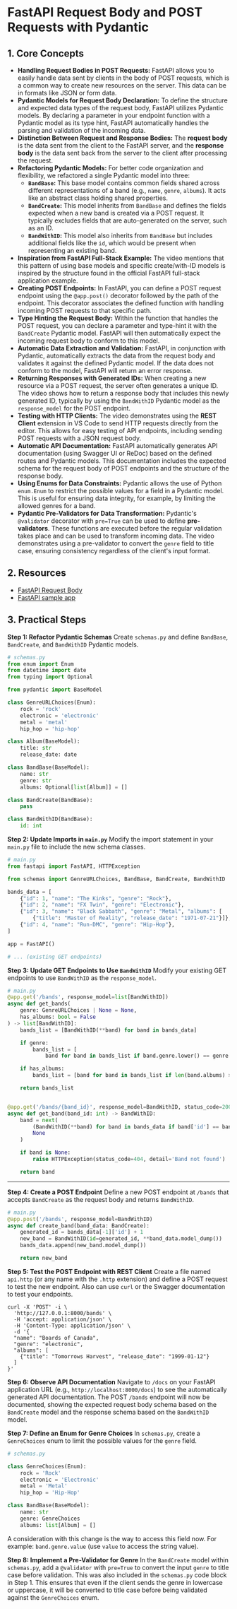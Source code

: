 # FastAPI Request Body and POST Requests with Pydantic

## 1. Core Concepts

- **Handling Request Bodies in POST Requests:** FastAPI allows you to easily handle data sent by clients in the body of POST requests, which is a common way to create new resources on the server. This data can be in formats like JSON or form data.
- **Pydantic Models for Request Body Declaration:** To define the structure and expected data types of the request body, FastAPI utilizes Pydantic models. By declaring a parameter in your endpoint function with a Pydantic model as its type hint, FastAPI automatically handles the parsing and validation of the incoming data.
- **Distinction Between Request and Response Bodies:** The **request body** is the data sent from the client to the FastAPI server, and the **response body** is the data sent back from the server to the client after processing the request.
- **Refactoring Pydantic Models:** For better code organization and flexibility, we refactored a single Pydantic model into three:
  - **`BandBase`:** This base model contains common fields shared across different representations of a band (e.g., `name`, `genre`, `albums`). It acts like an abstract class holding shared properties.
  - **`BandCreate`:** This model inherits from `BandBase` and defines the fields expected when a new band is created via a POST request. It typically excludes fields that are auto-generated on the server, such as an ID.
  - **`BandWithID`:** This model also inherits from `BandBase` but includes additional fields like the `id`, which would be present when representing an existing band.
- **Inspiration from FastAPI Full-Stack Example:** The video mentions that this pattern of using base models and specific create/with-ID models is inspired by the structure found in the official FastAPI full-stack application example.
- **Creating POST Endpoints:** In FastAPI, you can define a POST request endpoint using the `@app.post()` decorator followed by the path of the endpoint. This decorator associates the defined function with handling incoming POST requests to that specific path.
- **Type Hinting the Request Body:** Within the function that handles the POST request, you can declare a parameter and type-hint it with the `BandCreate` Pydantic model. FastAPI will then automatically expect the incoming request body to conform to this model.
- **Automatic Data Extraction and Validation:** FastAPI, in conjunction with Pydantic, automatically extracts the data from the request body and validates it against the defined Pydantic model. If the data does not conform to the model, FastAPI will return an error response.
- **Returning Responses with Generated IDs:** When creating a new resource via a POST request, the server often generates a unique ID. The video shows how to return a response body that includes this newly generated ID, typically by using the `BandWithID` Pydantic model as the `response_model` for the POST endpoint.
- **Testing with HTTP Clients:** The video demonstrates using the **REST Client** extension in VS Code to send HTTP requests directly from the editor. This allows for easy testing of API endpoints, including sending POST requests with a JSON request body.
- **Automatic API Documentation:** FastAPI automatically generates API documentation (using Swagger UI or ReDoc) based on the defined routes and Pydantic models. This documentation includes the expected schema for the request body of POST endpoints and the structure of the response body.
- **Using Enums for Data Constraints:** Pydantic allows the use of Python `enum.Enum` to restrict the possible values for a field in a Pydantic model. This is useful for ensuring data integrity, for example, by limiting the allowed genres for a band.
- **Pydantic Pre-Validators for Data Transformation:** Pydantic's `@validator` decorator with `pre=True` can be used to define **pre-validators**. These functions are executed before the regular validation takes place and can be used to transform incoming data. The video demonstrates using a pre-validator to convert the `genre` field to title case, ensuring consistency regardless of the client's input format.

## 2. Resources

- [FastAPI Request Body](https://fastapi.tiangolo.com/tutorial/body/)
- [FastAPI sample app](https://github.com/fastapi/full-stack-fastapi-template)

## 3. Practical Steps

**Step 1: Refactor Pydantic Schemas**
Create `schemas.py` and define `BandBase`, `BandCreate`, and `BandWithID` Pydantic models.

```python
# schemas.py
from enum import Enum
from datetime import date
from typing import Optional

from pydantic import BaseModel

class GenreURLChoices(Enum):
    rock = 'rock'
    electronic = 'electronic'
    metal = 'metal'
    hip_hop = 'hip-hop'

class Album(BaseModel):
    title: str
    release_date: date

class BandBase(BaseModel):
    name: str
    genre: str
    albums: Optional[list[Album]] = []

class BandCreate(BandBase):
    pass

class BandWithID(BandBase):
    id: int
```

**Step 2: Update Imports in `main.py`**
Modify the import statement in your `main.py` file to include the new schema classes.

```python
# main.py
from fastapi import FastAPI, HTTPException

from schemas import GenreURLChoices, BandBase, BandCreate, BandWithID

bands_data = [
    {"id": 1, "name": "The Kinks", "genre": "Rock"},
    {"id": 2, "name": "FX Twin", "genre": "Electronic"},
    {"id": 3, "name": "Black Sabbath", "genre": "Metal", "albums": [
        {"title": "Master of Reality", "release_date": "1971-07-21"}]},
    {"id": 4, "name": "Run-DMC", "genre": "Hip-Hop"},
]

app = FastAPI()

# ... (existing GET endpoints)
```

**Step 3: Update GET Endpoints to Use `BandWithID`**
Modify your existing GET endpoints to use `BandWithID` as the `response_model`.

```python
# main.py
@app.get('/bands', response_model=list[BandWithID])
async def get_bands(
    genre: GenreURLChoices | None = None,
    has_albums: bool = False
) -> list[BandWithID]:
    bands_list = [BandWithID(**band) for band in bands_data]

    if genre:
        bands_list = [
            band for band in bands_list if band.genre.lower() == genre.value]

    if has_albums:
        bands_list = [band for band in bands_list if len(band.albums) > 0]

    return bands_list


@app.get('/bands/{band_id}', response_model=BandWithID, status_code=200)
async def get_band(band_id: int) -> BandWithID:
    band = next(
        (BandWithID(**band) for band in bands_data if band['id'] == band_id),
        None
    )

    if band is None:
        raise HTTPException(status_code=404, detail='Band not found')

    return band
```

---

**Step 4: Create a POST Endpoint**
Define a new POST endpoint at `/bands` that accepts `BandCreate` as the request body and returns `BandWithID`.

```python
# main.py
@app.post('/bands', response_model=BandWithID)
async def create_band(band_data: BandCreate):
    generated_id = bands_data[-1]['id'] + 1
    new_band = BandWithID(id=generated_id, **band_data.model_dump())
    bands_data.append(new_band.model_dump())

    return new_band
```

**Step 5: Test the POST Endpoint with REST Client**
Create a file named `api.http` (or any name with the `.http` extension) and define a POST request to test the new endpoint. Also can use `curl` or the Swagger documentation to test your endpoints.

```shell
curl -X 'POST' -i \
  'http://127.0.0.1:8000/bands' \
  -H 'accept: application/json' \
  -H 'Content-Type: application/json' \
  -d '{
  "name": "Boards of Canada",
  "genre": "electronic",
  "albums": [
    {"title": "Tomorrows Harvest", "release_date": "1999-01-12"}
  ]
}'
```

**Step 6: Observe API Documentation**
Navigate to `/docs` on your FastAPI application URL (e.g., `http://localhost:8000/docs`) to see the automatically generated API documentation. The POST `/bands` endpoint will now be documented, showing the expected request body schema based on the `BandCreate` model and the response schema based on the `BandWithID` model.

**Step 7: Define an Enum for Genre Choices**
In `schemas.py`, create a `GenreChoices` enum to limit the possible values for the `genre` field.

```py
# schemas.py

class GenreChoices(Enum):
    rock = 'Rock'
    electronic = 'Electronic'
    metal = 'Metal'
    hip_hop = 'Hip-Hop'

class BandBase(BaseModel):
    name: str
    genre: GenreChoices
    albums: list[Album] = []
```

A consideration with this change is the way to access this field now. For example: `band.genre.value` (use `value` to access the string value).

**Step 8: Implement a Pre-Validator for Genre**
In the `BandCreate` model within `schemas.py`, add a `@validator` with `pre=True` to convert the input `genre` to title case before validation. This was also included in the `schemas.py` code block in Step 1. This ensures that even if the client sends the genre in lowercase or uppercase, it will be converted to title case before being validated against the `GenreChoices` enum.
